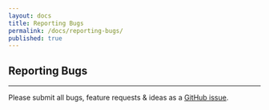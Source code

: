 ```yaml
---
layout: docs
title: Reporting Bugs
permalink: /docs/reporting-bugs/
published: true
---
```


## Reporting Bugs

---

Please submit all bugs, feature requests & ideas as a [GitHub issue](https://github.com/kitematic/kitematic/issues).
